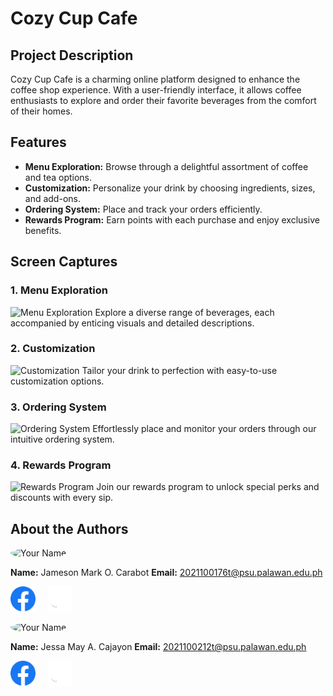 # Cozy Cup Cafe

## Project Description
Cozy Cup Cafe is a charming online platform designed to enhance the coffee shop experience. With a user-friendly interface, it allows coffee enthusiasts to explore and order their favorite beverages from the comfort of their homes.

## Features
- **Menu Exploration:** Browse through a delightful assortment of coffee and tea options.
- **Customization:** Personalize your drink by choosing ingredients, sizes, and add-ons.
- **Ordering System:** Place and track your orders efficiently.
- **Rewards Program:** Earn points with each purchase and enjoy exclusive benefits.

## Screen Captures
### 1. Menu Exploration
![Menu Exploration](images/menu_exploration.png)
Explore a diverse range of beverages, each accompanied by enticing visuals and detailed descriptions.

### 2. Customization
![Customization](images/customization.png)
Tailor your drink to perfection with easy-to-use customization options.

### 3. Ordering System
![Ordering System](images/ordering_system.png)
Effortlessly place and monitor your orders through our intuitive ordering system.

### 4. Rewards Program
![Rewards Program](images/rewards_program.png)
Join our rewards program to unlock special perks and discounts with every sip.

## About the Authors
<img src="https://github.com/urjay-em.png" alt="Your Name" width="150" style="border-radius: 50%;">

**Name:** Jameson Mark O. Carabot 
**Email:** 2021100176t@psu.palawan.edu.ph


<a href="https://web.facebook.com/Jameson.carabot"><img src="img/facebook.png" alt="Facebook" width="40" height="40"></a> <span style="margin-right: 15px;"></span> <a href="https://github.com/urjay-em"><img src="img/Github.png" alt="Facebook" width="40" height="40"></a>


<img src="myprofile.png" alt="Your Name" width="150" style="border-radius: 50%;">

**Name:** Jessa May A. Cajayon 
**Email:** 2021100212t@psu.palawan.edu.ph

<a href="https://web.facebook.com/jessa.alvarez.399826"><img src="img/facebook.png" alt="Facebook" width="40" height="40"></a> <span style="margin-right: 15px;"></span> <a href="https://github.com/JessaMayaa"><img src="img/Github.png" alt="Facebook" width="40" height="40"></a>
